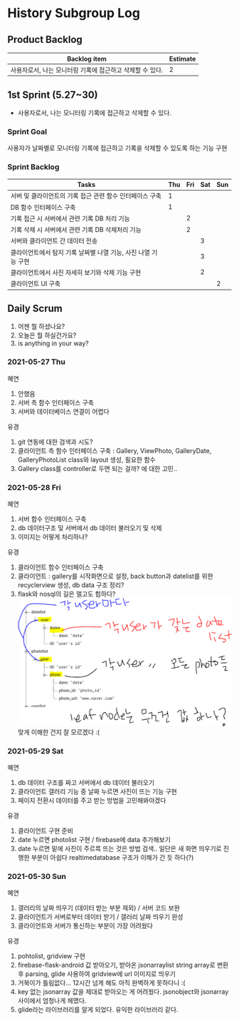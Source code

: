 # History Subgroup Log

## Product Backlog

| Backlog item                                                           | Estimate |
| ---------------------------------------------------------------------- | -------- |
| 사용자로서, 나는 모니터링 기록에 접근하고 삭제할 수 있다.                | 2        |

## 1st Sprint (5.27~30)

- 사용자로서, 나는 모니터링 기록에 접근하고 삭제할 수 있다. 

### Sprint Goal

사용자가 날짜별로 모니터링 기록에 접근하고 기록을 삭제할 수 있도록 하는 기능 구현

### Sprint Backlog

| Tasks                                                                    | Thu | Fri | Sat | Sun |
| ------------------------------------------------------------------------ | --- | --- | --- | --- |
| 서버 및 클라이언트의 기록 접근 관련 함수 인터페이스 구축                   | 1  |     |     |     |
| DB 함수 인터페이스 구축                                                   |  1 |    |     |     |
| 기록 접근 시 서버에서 관련 기록 DB 처리 기능                              |    |   2  |     |     |
| 기록 삭제 시 서버에서 관련 기록 DB 삭제처리 기능                          |    |   2  |     |     |
| 서버와 클라이언트 간 데이터 전송                                          |    |     | 3    |     |
| 클라이언트에서 탐지 기록 날짜별 나열 기능, 사진 나열 기능 구현             |    |     |  3   |     |
| 클라이언트에서 사진 자세히 보기와 삭제 기능 구현                           |    |     |  2   |     |
| 클라이언트 UI 구축                                                        |    |     |     |  2   |


## Daily Scrum

1. 어젠 뭘 하셨나요?
2. 오늘은 뭘 하실건가요?
3. is anything in your way?

### 2021-05-27 Thu

혜연

1. 안했음
2. 서버 측 함수 인터페이스 구축
3. 서버와 데이터베이스 연결이 어렵다


유경

1. git 연동에 대한 검색과 시도?
2. 클라이언트 측 함수 인터페이스 구축
   : Gallery, ViewPhoto, GalleryDate, GalleryPhotoList class와 layout 생성, 필요한 함수
3. Gallery class를 controller로 두면 되는 걸까? 에 대한 고민..

### 2021-05-28 Fri

혜연

1. 서버 함수 인터페이스 구축
2. db 데이터구조 및 서버에서 db 데이터 불러오기 및 삭제
3. 이미지는 어떻게 처리하나?


유경

1. 클라이언트 함수 인터페이스 구축
2. 클라이언트 : gallery를 시작화면으로 설정, back button과 datelist를 위한  recyclerview 생성, db data 구조 정리?
3. flask와 nosql의 길은 멀고도 험하다? 
   ![image](image/historysprint1.PNG)
   맞게 이해한 건지 잘 모르겠다 :(
   
### 2021-05-29 Sat

혜연

1. db 데이터 구조를 짜고 서버에서 db 데이터 불러오기
2. 클라이언트 갤러리 기능 중 날짜 누르면 사진이 뜨는 기능 구현
3. 페이지 전환시 데이터를 주고 받는 방법을 고민해봐야겠다


유경

1. 클라이언트 구현 준비
2. date 누르면  photolist 구현 / firebase에 data 추가해보기
3. date 누르면 밑에 사진이 주르륵 뜨는 것은 방법 검색.. 일단은 새 화면 띄우기로 진행한 부분이 아쉽다
   realtimedatabase 구조가 이해가 간 듯 하다(?)
   
### 2021-05-30 Sun

혜연

1. 갤러리의 날짜 띄우기 (데이터 받는 부분 제외) / 서버 코드 보완
2. 클라이언트가 서버로부터 데이터 받기 / 갤러리 날짜 띄우기 완성
3. 클라이언트와 서버가 통신하는 부분이 가장 어려웠다

유경

1. pohtolist, gridview 구현
2. firebase-flask-android 값 받아오기, 받아온 jsonarraylist string array로 변환 후 parsing, glide 사용하여 gridview에 url 이미지로 띄우기
3. 거북이가 틀림없다... 12시간 넘게 해도 아직 완벽하게 못하다니 :(
3. key 없는 jsonarray 값을 제대로 받아오는 게 어려웠다. jsonobject와 jsonarray 사이에서 엄청나게 헤맸다.
3. glide라는 라이브러리를 알게 되었다. 유익한 라이브러리 같다.
